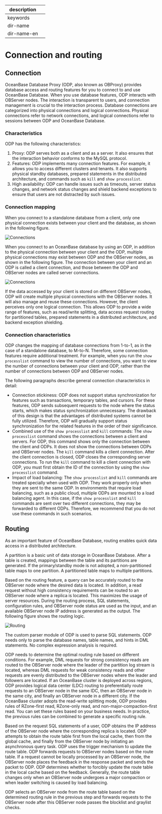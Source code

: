 |description||
|---|---|
|keywords||
|dir-name||
|dir-name-en||

# Connection and routing

## Connection

OceanBase Database Proxy (ODP, also known as OBProxy) provides database access and routing features for you to connect to and use OceanBase Database. When you use database features, ODP interacts with OBServer nodes. The interaction is transparent to users, and connection management is crucial to the interaction process.
Database connections are categorized into physical connections and logical connections. Physical connections refer to network connections, and logical connections refer to sessions between ODP and OceanBase Database.

### Characteristics

ODP has the following characteristics:

1. Proxy: ODP serves both as a client and as a server. It also ensures that the interaction behavior conforms to the MySQL protocol.
2. Features: ODP implements many connection features. For example, it allows you to access different clusters and tenants. It also supports physical standby databases, prepared statements in the distributed architecture, and commands such as `kill` and `show processlist`.
3. High availability: ODP can handle issues such as timeouts, server status changes, and network status changes and shield backend exceptions to ensure that users are not distracted by such issues.

### Connection mapping

When you connect to a standalone database from a client, only one physical connection exists between your client and the database, as shown in the following figure.

![Connections](https://obbusiness-private.oss-cn-shanghai.aliyuncs.com/doc/img/observer-enterprise/V4.2.1/700.reference/1200.database-proxy/connect1.png)

When you connect to an OceanBase database by using an ODP, in addition to the physical connection between your client and the ODP, multiple physical connections may exist between ODP and the OBServer nodes, as shown in the following figure.
The connection between your client and an ODP is called a client connection, and those between the ODP and OBServer nodes are called server connections.

![Connections](https://obbusiness-private.oss-cn-shanghai.aliyuncs.com/doc/img/observer-enterprise/V4.2.1/EN_US/700.reference/1200.database-proxy/server-connection.png)

If the data accessed by your client is stored on different OBServer nodes, ODP will create multiple physical connections with the OBServer nodes. It will also manage and reuse these connections. However, the client perceives only one logical connection. This allows ODP to provide a wide range of features, such as read/write splitting, data access request routing for partitioned tables, prepared statements in a distributed architecture, and backend exception shielding.

### Connection characteristics

ODP changes the mapping of database connections from 1-to-1, as in the case of a standalone database, to M-to-N. Therefore, some connection features require additional treatment.
For example, when you run the `show processlist` command to view the number of connections, you want to view the number of connections between your client and ODP, rather than the number of connections between ODP and OBServer nodes.

The following paragraphs describe general connection characteristics in detail:

* Connection stickiness: ODP does not support status synchronization for features such as transactions, temporary tables, and cursors. For these features, ODP sends subsequent requests to the node where the status starts, which makes status synchronization unnecessary. The drawback of this design is that the advantages of distributed systems cannot be fully utilized. Therefore, ODP will gradually support status synchronization for the related features in the order of their significance.
* Combined use of the `show processlist` and `kill` commands: The `show processlist` command shows the connections between a client and servers. For ODP, this command shows only the connection between the client and ODPs. It does not show the connections between ODPs and OBServer nodes. The `kill` command kills a client connection. After the client connection is closed, ODP closes the corresponding server connections. To run the `kill` command to kill a client connection with ODP, you must first obtain the ID of the connection by using the `show processlist` command.
* Impact of load balancing: The `show processlist` and `kill` commands are treated specially when used with ODP. They work properly only when they are sent to the same ODP. In environments that require load balancing, such as a public cloud, multiple ODPs are mounted to a load balancing agent. In this case, if the `show processlist` and `kill` commands are sent over two different connections, they may be forwarded to different ODPs. Therefore, we recommend that you do not use these commands in such scenarios.

## Routing

As an important feature of OceanBase Database, routing enables quick data access in a distributed architecture.

A partition is a basic unit of data storage in OceanBase Database. After a table is created, mappings between the table and its partitions are generated. If the primary/standby mode is not adopted, a non-partitioned table maps to one partition. A partitioned table maps to multiple partitions.

Based on the routing feature, a query can be accurately routed to the OBServer node where the desired data is located. In addition, a read request without high consistency requirements can be routed to an OBServer node where a replica is located. This maximizes the usage of server resources. During the routing process, SQL statements, configuration rules, and OBServer node status are used as the input, and an available OBServer node IP address is generated as the output. The following figure shows the routing logic.

![Routing](https://obbusiness-private.oss-cn-shanghai.aliyuncs.com/doc/img/observer-enterprise/V4.2.1/EN_US/700.reference/1200.database-proxy/%E5%86%85%E6%A0%B833.png)

The custom parser module of ODP is used to parse SQL statements. ODP needs only to parse the database names, table names, and hints in DML statements. No complex expression analysis is required.

ODP needs to determine the optimal routing rule based on different conditions. For example, DML requests for strong consistency reads are routed to the OBServer node where the leader of the partition log stream is located, whereas DML requests for weak consistency reads and other requests are evenly distributed to the OBServer nodes where the leader and followers are located. If an OceanBase cluster is deployed across regions, ODP provides logical data center (LDC) routing to preferentially route requests to an OBServer node in the same IDC, then an OBServer node in the same city, and finally an OBServer node in a different city. If the OceanBase cluster adopts the read-write splitting mode, ODP provides rules of RZone-first read, RZone-only read, and non-major-compaction-first read. You can set these rules based on your business needs. In practice, the previous rules can be combined to generate a specific routing rule.

Based on the request SQL statements of a user, ODP obtains the IP address of the OBServer node where the corresponding replica is located. ODP attempts to obtain the route table first from the local cache, then from the global cache, and finally from the OBServer node by initiating an asynchronous query task. ODP uses the trigger mechanism to update the route table. ODP forwards requests to OBServer nodes based on the route table. If a request cannot be locally processed by an OBServer node, the OBServer node places the feedback in the response packet and sends the packet to ODP. ODP determines whether to forcibly update the route table in the local cache based on the feedback. Generally, the route table changes only when an OBServer node undergoes a major compaction or when leader switching is caused by load balancing.

ODP selects an OBServer node from the route table based on the determined routing rule in the previous step and forwards requests to the OBServer node after this OBServer node passes the blocklist and graylist checks.

